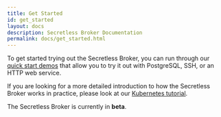 ```yaml
---
title: Get Started
id: get_started
layout: docs
description: Secretless Broker Documentation
permalink: docs/get_started.html
---
```


To get started trying out the Secretless Broker, you can run through our [quick start demos](/docs/get_started/quick_start.html)
that allow you to try it out with PostgreSQL, SSH, or an HTTP web service.

If you are looking for a more detailed introduction to how the Secretless Broker works in
practice, please look at our [Kubernetes tutorial](/docs/get_started/kubernetes_tutorial.html).

The Secretless Broker is currently in **beta**.
